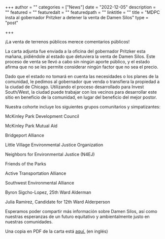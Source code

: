 +++
author = ""
categories = ["News"]
date = "2022-12-05"
description = ""
featured = ""
featuredalt = ""
featuredpath = ""
linktitle = ""
title = "MDPC insta al gobernador Pritzker a detener la venta de Damen Silos"
type = "post"

+++

¡La venta de terrenos públicos merece comentarios públicos!

La carta adjunta fue enviada a la oficina del gobernador Pritzker esta mañana, pidiéndole al estado que detuviera la venta de Damen Silos. Este proceso de venta se llevó a cabo sin ningún aporte público, y el estado afirma que no se les permite considerar ningún factor que no sea el precio.

Dado que el estado no tomará en cuenta las necesidades o los planes de la comunidad, le pedimos al gobernador que venda o transfiera la propiedad a la ciudad de Chicago. Utilizando el proceso desarrollado para Invest South/West, la ciudad puede trabajar con los vecinos para desarrollar este sitio en beneficio de la comunidad, en lugar del beneficio del mejor postor.

Nuestra cohorte incluye los siguientes grupos comunitarios y simpatizantes:

McKinley Park Development Council

McKinley Park Mutual Aid

Bridgeport Alliance

Little Village Environmental Justice Organization

Neighbors for Environmental Justice (N4EJ)

Friends of the Parks

Active Transportation Alliance

Southwest Environmental Alliance


Byron Sigcho-Lopez, 25th Ward Alderman

Julia Ramirez, Candidate for 12th Ward Alderperson

Esperamos poder compartir más información sobre Damen Silos, así como nuestras esperanzas de un futuro equitativo y ambientalmente justo en nuestras comunidades.

Una copia en PDF de la carta está [aquí.](/pdf/DamenSilosLetter5Dec22.pdf) (en inglés)
 